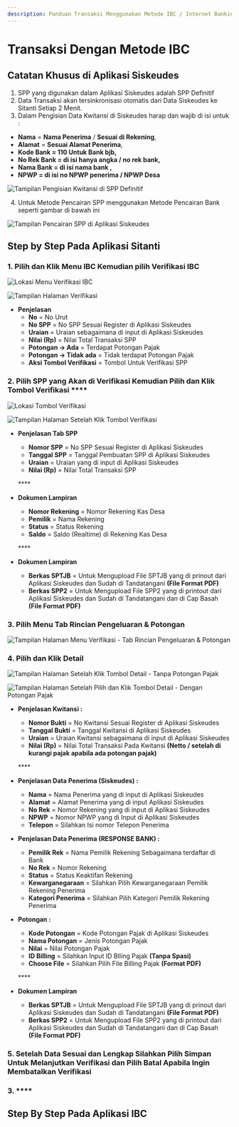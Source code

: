 ```yaml
---
description: Panduan Transaksi Menggunakan Metode IBC / Internet Banking Corporate Bank bjb
---
```


# Transaksi Dengan Metode IBC

## Catatan Khusus di Aplikasi Siskeudes

1. SPP yang digunakan dalam Aplikasi Siskeudes adalah SPP Definitif
2. Data Transaksi akan tersinkronisasi otomatis dari Data Siskeudes ke Sitanti Setiap 2 Menit.
3. Dalam Pengisian Data Kwitansi di Siskeudes harap dan wajib di isi untuk : 

* **Nama** = **Nama Penerima** / **Sesuai di Rekening**, 
* **Alamat** = **Sesuai Alamat Penerima**, 
* **Kode Bank = 110 Untuk Bank bjb,** 
* **No Rek Bank = di isi hanya angka / no rek bank,** 
* **Nama Bank = di isi nama bank ,** 
* **NPWP = di isi no NPWP penerima / NPWP Desa**

![Tampilan Pengisian Kwitansi di SPP Definitif](.gitbook/assets/screen-shot-2021-07-24-at-13.43.06.png)

   4. Untuk Metode Pencairan SPP menggunakan Metode Pencairan Bank seperti gambar di bawah ini 

![Tampilan Pencairan SPP di Aplikasi Siskeudes](.gitbook/assets/screen-shot-2021-07-24-at-13.48.31.png)



## Step by Step Pada Aplikasi Sitanti

### 1. Pilih dan Klik **Menu IBC** Kemudian pilih **Verifikasi IBC**

![Lokasi Menu Verifikasi IBC](.gitbook/assets/screen-shot-2021-07-24-at-14.03.44.png)

![Tampilan Halaman Verifikasi](.gitbook/assets/screen-shot-2021-07-24-at-19.13.00.png)

* **Penjelasan** 
  * **No** = No Urut
  * **No SPP** = No SPP Sesuai Register di Aplikasi Siskeudes
  * **Uraian** = Uraian sebagaimana di input di Aplikasi Siskeudes
  * **Nilai \(Rp\)** = Nilai Total Transaksi SPP
  * **Potongan -&gt; Ada** = Terdapat Potongan Pajak
  * **Potongan -&gt; Tidak ada** = Tidak terdapat Potongan Pajak
  * **Aksi Tombol Verifikasi** = Tombol Untuk Verifikasi SPP

### 2. Pilih SPP yang Akan di Verifikasi Kemudian Pilih dan Klik Tombol **Verifikasi**  ****

![Lokasi Tombol Verifikasi](.gitbook/assets/screen-shot-2021-07-24-at-19.13.00%20%281%29.png)

![Tampilan Halaman Setelah Klik Tombol Verifikasi](.gitbook/assets/screen-shot-2021-07-24-at-19.42.11.png)

* **Penjelasan Tab  SPP** 

  * **Nomor SPP** = No SPP Sesuai Register di Aplikasi Siskeudes
  * **Tanggal SPP** = Tanggal Pembuatan SPP di Aplikasi Siskeudes
  * **Uraian** = Uraian yang di input di Aplikasi Siskeudes
  * **Nilai \(Rp\)** = Nilai Total Transaksi SPP

  \*\*\*\*

* **Dokumen Lampiran** 

  * **Nomor Rekening** = Nomor Rekening Kas Desa
  * **Pemilik** = Nama Rekening
  * **Status** = Status Rekening
  * **Saldo** = Saldo \(Realtime\) di Rekening Kas Desa

  \*\*\*\*

* **Dokumen Lampiran** 
  * **Berkas SPTJB** = Untuk Mengupload File SPTJB yang di prinout dari Aplikasi Siskeudes dan Sudah di Tandatangani **\(File Format PDF\)**
  * **Berkas SPP2** = Untuk Mengupload File SPP2 yang di printout dari Aplikasi Siskeudes dan Sudah di Tandatangani dan di Cap Basah **\(File Format PDF\)**

### 3. Pilih Menu Tab Rincian Pengeluaran & Potongan

![Tampilan Halaman Menu Verifikasi - Tab Rincian Pengeluaran &amp; Potongan](.gitbook/assets/screen-shot-2021-07-24-at-19.48.23.png)

### 4. Pilih dan Klik Detail

![Tampilan Halaman Setelah Klik Tombol Detail - Tanpa Potongan Pajak](.gitbook/assets/screen-shot-2021-07-24-at-19.50.25.png)

![Tampilan Halaman Setelah Pilih dan Klik Tombol Detail - Dengan Potongan Pajak](.gitbook/assets/screen-shot-2021-07-24-at-19.54.24.png)

* **Penjelasan Kwitansi :**  

  * **Nomor Bukti** = No Kwitansi Sesuai Register di Aplikasi Siskeudes
  * **Tanggal Bukti** = Tanggal Kwitansi di Aplikasi Siskeudes
  * **Uraian** = Uraian Kwitansi sebagaimana di input di Aplikasi Siskeudes
  * **Nilai \(Rp\)** = Nilai Total Transaksi Pada Kwitansi **\(Netto / setelah di kurangi pajak apabila ada potongan pajak\)**

  \*\*\*\*

* **Penjelasan Data Penerima \(Siskeudes\) :**  

  * **Nama** = Nama Penerima yang di input di Aplikasi Siskeudes
  * **Alamat** = Alamat Penerima yang di input Aplikasi Siskeudes
  * **No Rek** = Nomor Rekening yang di input di Aplikasi Siskeudes
  * **NPWP** = Nomor NPWP yang di Input di Aplikasi Siskeudes
  * **Telepon** = Silahkan Isi nomor Telepon Penerima

* **Penjelasan Data Penerima \(RESPONSE BANK\) :**  

  * **Pemilik Rek** = Nama Pemilik Rekening Sebagaimana terdaftar di Bank
  * **No Rek** = Nomor Rekening 
  * **Status** = Status Keaktifan Rekening
  * **Kewarganegaraan** = Silahkan Pilih Kewarganegaraan Pemilik Rekening Penerima
  * **Kategori Penerima** = Silahkan Pilih Kategori Pemilik Rekening Penerima

* **Potongan :**  

  * **Kode Potongan** = Kode Potongan Pajak di Aplikasi Siskeudes
  * **Nama Potongan** = Jenis Potongan Pajak
  * **Nilai** = Nilai Potongan Pajak
  * **ID Billing** = Silahkan Input ID BIling Pajak **\(Tanpa Spasi\)**
  * **Choose File** = Silahkan Pilih File Billing Pajak **\(Format PDF\)**

  \*\*\*\*

* **Dokumen Lampiran** 
  * **Berkas SPTJB** = Untuk Mengupload File SPTJB yang di prinout dari Aplikasi Siskeudes dan Sudah di Tandatangani **\(File Format PDF\)**
  * **Berkas SPP2** = Untuk Mengupload File SPP2 yang di printout dari Aplikasi Siskeudes dan Sudah di Tandatangani dan di Cap Basah **\(File Format PDF\)**

### 5. Setelah Data Sesuai dan Lengkap Silahkan Pilih Simpan Untuk Melanjutkan Verifikasi dan Pilih Batal Apabila Ingin Membatalkan Verifikasi













### 3.   ****

## Step By Step Pada Aplikasi IBC



